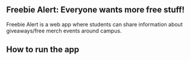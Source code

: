 ## Freebie Alert: Everyone wants more free stuff!
Freebie Alert is a web app where students can share information about giveaways/free merch events around campus. 

## How to run the app
